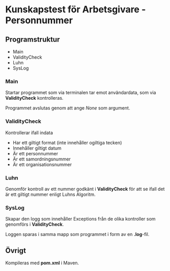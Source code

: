# Kunskapstest för Arbetsgivare - Personnummer

## Programstruktur
* Main
* ValidityCheck 
* Luhn
* SysLog

### Main
Startar programmet som via terminalen tar emot användardata, som via __ValidityCheck__ kontrolleras.

Programmet avslutas genom att ange *None* som argument.
### ValidityCheck
Kontrollerar ifall indata
* Har ett giltigt format (inte innehåller ogiltiga tecken)
* Innehåller giltigt datum
* Är ett personnummer
* Är ett samordningsnummer
* Är ett organisationsnummer



### Luhn
Genomför kontroll av ett nummer godkänt i __ValidityCheck__ för att se ifall det är ett giltigt nummer enligt Luhns Algoritm.

### SysLog
Skapar den logg som innehåller Exceptions från de olika kontroller som genomförs i __ValidityCheck__.

Loggen sparas i samma mapp som programmet i form av en __.log__-fil.

## Övrigt
Kompileras med __pom.xml__ i Maven.

